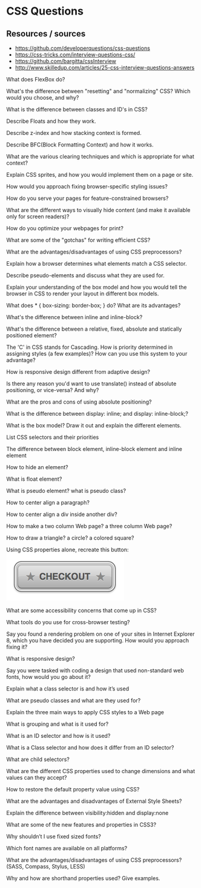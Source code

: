 # CSS Questions

## Resources / sources

- https://github.com/developerquestions/css-questions
- https://css-tricks.com/interview-questions-css/
- https://github.com/bargitta/cssInterview
- http://www.skilledup.com/articles/25-css-interview-questions-answers

What does FlexBox do?
>

What's the difference between "resetting" and "normalizing" CSS? Which would you choose, and why?
>

What is the difference between classes and ID's in CSS?
>

Describe Floats and how they work.
>

Describe z-index and how stacking context is formed.
>

Describe BFC(Block Formatting Context) and how it works.
>

What are the various clearing techniques and which is appropriate for what context?
>

Explain CSS sprites, and how you would implement them on a page or site.
>

How would you approach fixing browser-specific styling issues?
>

How do you serve your pages for feature-constrained browsers?
>

What are the different ways to visually hide content (and make it available only for screen readers)?
>

How do you optimize your webpages for print?
>

What are some of the "gotchas" for writing efficient CSS?
>

What are the advantages/disadvantages of using CSS preprocessors?
>

Explain how a browser determines what elements match a CSS selector.
>

Describe pseudo-elements and discuss what they are used for.
>

Explain your understanding of the box model and how you would tell the browser in CSS to render your layout in different box models.
>

What does * { box-sizing: border-box; } do? What are its advantages?
>

What's the difference between inline and inline-block?
>

What's the difference between a relative, fixed, absolute and statically positioned element?
>

The 'C' in CSS stands for Cascading. How is priority determined in assigning styles (a few examples)? How can you use this system to your advantage?
>

How is responsive design different from adaptive design?
>

Is there any reason you'd want to use translate() instead of absolute positioning, or vice-versa? And why?
>


What are the pros and cons of using absolute positioning?
>

What is the difference between display: inline; and display: inline-block;?
>

What is the box model? Draw it out and explain the different elements.
>

List CSS selectors and their priorities
>

The difference between block element, inline-block element and inline element
>

How to hide an element?
>

What is float element?
>

What is pseudo element? what is pseudo class?
>

How to center align a paragraph?
>

How to center align a div inside another div?
>

How to make a two column Web page? a three column Web page?
>

How to draw a triangle? a circle? a colored square?
>


Using CSS properties alone, recreate this button:
  ![CSS Button](./css-button.png)
>

What are some accessibility concerns that come up in CSS?
>

What tools do you use for cross-browser testing?
>

Say you found a rendering problem on one of your sites in Internet Explorer 8, which you have decided you are
supporting. How would you approach fixing it?
>

What is responsive design?
>


Say you were tasked with coding a design that used non-standard web fonts, how would you go about it?
>


Explain what a class selector is and how it’s used
>

What are pseudo classes and what are they used for?
>

Explain the three main ways to apply CSS styles to a Web page
>

What is grouping and what is it used for?
>

What is an ID selector and how is it used?
>

What is a Class selector and how does it differ from an ID selector?
>

What are child selectors?
>

What are the different CSS properties used to change dimensions and what values can they accept?
>

How to restore the default property value using CSS?
>

What are the advantages and disadvantages of External Style Sheets?
>

Explain the difference between visibility:hidden and display:none
>

What are some of the new features and properties in CSS3?
>

Why shouldn’t I use fixed sized fonts?
>

Which font names are available on all platforms?
>

What are the advantages/disadvantages of using CSS preprocessors? (SASS, Compass, Stylus, LESS)
>

Why and how are shorthand properties used? Give examples.
>
